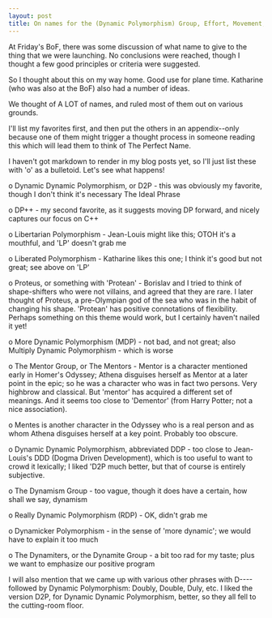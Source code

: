 ```yaml
---
layout: post
title: On names for the (Dynamic Polymorphism) Group, Effort, Movement, Conversation or Whatever it is
---
```

At Friday's BoF, there was some discussion of what name to give to the thing that we were launching.
No conclusions were reached, though I thought a few good principles or criteria were suggested.

So I thought about this on my way home. Good use for plane time. Katharine (who was also at the BoF) also had a number of ideas.

We thought of A LOT of names, and ruled most of them out on various grounds.

I'll list my favorites first, and then put the others in an appendix--only because one of them might trigger a thought process 
in someone reading this which will lead them to think of The Perfect Name.

I haven't got markdown to render in my blog posts yet, so I'll just list these with 'o' as a bulletoid. Let's see what happens!

o Dynamic Dynamic Polymorphism, or D2P - this was obviously my favorite, though I don't think it's necessary The Ideal Phrase

o DP++ - my second favorite, as it suggests moving DP forward, and nicely captures our focus on C++

o Libertarian Polymorphism - Jean-Louis might like this; OTOH it's a mouthful, and 'LP' doesn't grab me

o Liberated Polymorphism - Katharine likes this one; I think it's good but not great; see above on 'LP'

o Proteus, or something with 'Protean' - Borislav and I tried to think of shape-shifters who were not villains, and agreed that
they are rare. I later thought of Proteus, a pre-Olympian god of the sea who was in the habit of changing his shape. 'Protean' has
positive connotations of flexibility. Perhaps something on this theme would work, but I certainly haven't nailed it yet!

o More Dynamic Polymorphism (MDP) - not bad, and not great; also Multiply Dynamic Polymorphism - which is worse

o The Mentor Group, or The Mentors - Mentor is a character mentioned early in Homer's Odyssey; Athena disguises herself as Mentor 
at a later point in the epic; so he was a character who was in fact two persons. Very highbrow and classical. But 'mentor' has acquired
a different set of meanings. And it seems too close to 'Dementor' (from Harry Potter; not a nice association).

o Mentes is another character in the Odyssey who is a real person and as whom Athena disguises herself at a key point. Probably
too obscure.

o Dynamic Dynamic Polymorphism, abbreviated DDP - too close to Jean-Louis's DDD (Dogma Driven Development), which is too useful
to want to crowd it lexically; I liked 'D2P much better, but that of course is entirely subjective.

o The Dynamism Group - too vague, though it does have a certain, how shall we say, dynamism

o Really Dynamic Polymorphism (RDP) - OK, didn't grab me

o Dynamicker Polymorphism - in the sense of 'more dynamic'; we would have to explain it too much

o The Dynamiters, or the Dynamite Group - a bit too rad for my taste; plus we want to emphasize our positive program

I will also mention that we came up with various other phrases with D---- followed by Dynamic Polymorphism: Doubly, Double, Duly, etc.
I liked the version D2P, for Dynamic Dynamic Polymorphism, better, so they all fell to the cutting-room floor.
